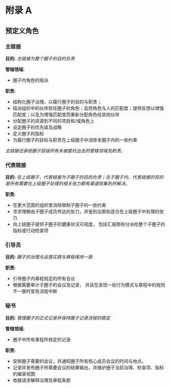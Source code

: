 # **附录 A**

## 预定义角色


### 主链接

**目的:**
_主链接为整个圈子的目的负责_

**管辖领域:**

- 圈子内角色的指派

**职责:**

- 结构化圈子治理，以履行圈子的目的与职责；
- 指派组织中的伙伴担任圈子的角色；监控角色与人的匹配度；提供反馈以增强匹配度；以及为增强匹配度而重新分配角色给其他伙伴
- 分配圈子的资源到不同的项目和/或角色上
- 设定圈子的优先级及战略
- 定义圈子的指标
- 为履行圈子的目标与职责在上级圈子中消除本圈子内的一些约束

_主链接还承担圈子层级所有未被委托出去的管辖领域及职责。_



### 代表链接

**目的:** _在上级圈子，代表链接为子圈子的目的负责；在子圈子内，代表链接的目的是所有需要在上级圈子处理的相关张力都有渠道收集到并解决。_

**职责:**

- 在更大范围的组织里消除限制子圈子的一些约束
- 寻求理解由子圈子成员传达的张力，并鉴别出那些适合在上级圈子中处理的张力
- 向上级圈子提供子圈子的健康状况可视度， 包括汇报那些分派给整个子圈子的指标或行动检查项


### 引导员

**目的:** _圈子的治理与运营实践与章程保持一致_

**职责:**

- 引导圈子内章程规定的所有会议
- 根据需要审计子圈子的会议及记录， 并且在发现一些行为模式与章程中的规则不一致时宣告流程中断


### 秘书

**目的:** _管理圈子的正式记录并保持圈子记录流程的稳定_

**管辖领域:**

- 圈子中所有章程所规定的记录

**职责:**

- 安排圈子需要的会议，并通知圈子所有核心成员会议的时间与地点。
- 记录并发布圈子所需要会议的结果输出，并维护圈子当前治理、检查项、指标的编录视图
- 依据请求解释治理及章程条款
